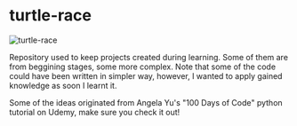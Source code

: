 # turtle-race

![turtle-race](https://github.com/mkkubinsk/turtle-race/assets/65769662/7f7058ba-938a-460a-9362-a7f2320492e3)

Repository used to keep projects created during learning. Some of them are from beggining stages, some more complex. Note that some of the code could have been written in simpler way, however, I wanted to apply gained knowledge as soon I learnt it.

Some of the ideas originated from Angela Yu's "100 Days of Code" python tutorial on Udemy, make sure you check it out!
